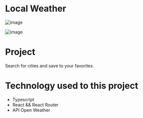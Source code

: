 # Local Weather

![image](https://user-images.githubusercontent.com/47321783/184671915-7987e7a1-4953-4b26-8b5d-75bbc7a83c20.png)

![image](https://user-images.githubusercontent.com/47321783/184672330-4730d26f-8004-4e5a-a536-c21045ac5728.png)



# Project
Search for cities and save to your favorites.

# Technology used to this project
- Typescript
- React && React Router
- API Open Weather

